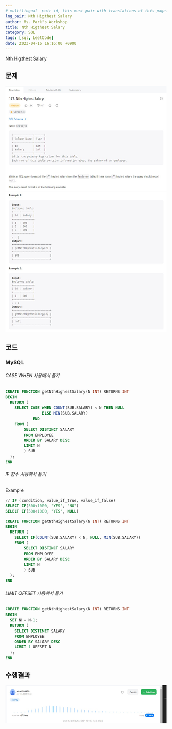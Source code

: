 ```yaml
---
# multilingual  pair id, this must pair with translations of this page. (This name must be unique)
lng_pair: Nth Higthest Salary
author: Ms. Park's Workshop
title: Nth Higthest Salary
category: SQL
tags: [sql, LeetCode]
date: 2023-04-16 16:16:00 +0900
---
```

<!-- 소제목 -->
<!-- outline-start -->
<a href="https://leetcode.com/problems/nth-highest-salary/">Nth Higthest Salary</a>
<!-- outline-end -->

<h2>문제</h2>
<img src="/assets/img/posts/sql/177-1.jpg" title="177-1.jpg" alt="177-1.jpg"/><br>
<img src="/assets/img/posts/sql/177-2.jpg" title="177-2.jpg" alt="177-2.jpg"/><br>

<h2>코드</h2>
<h3>MySQL</h3>
<h6>CASE WHEN 사용해서 풀기</h6>

```sql
CREATE FUNCTION getNthHighestSalary(N INT) RETURNS INT
BEGIN
  RETURN (
    SELECT CASE WHEN COUNT(SUB.SALARY) < N THEN NULL
                ELSE MIN(SUB.SALARY)
            END
    FROM (
        SELECT DISTINCT SALARY
        FROM EMPLOYEE
        ORDER BY SALARY DESC
        LIMIT N
        ) SUB
  );
END
```
<h6>IF 함수 사용해서 풀기</h6>
<h7>Example</h7>

```sql
// IF (condition, value_if_true, value_if_false)
SELECT IF(500<1000, "YES", "NO")
SELECT IF(500<1000, "YES", NULL)
```

```sql
CREATE FUNCTION getNthHighestSalary(N INT) RETURNS INT
BEGIN
  RETURN (
    SELECT IF(COUNT(SUB.SALARY) < N, NULL, MIN(SUB.SALARY))
    FROM (
        SELECT DISTINCT SALARY
        FROM EMPLOYEE
        ORDER BY SALARY DESC
        LIMIT N
        ) SUB
  );
END
```

<h6>LIMIT OFFSET 사용해서 풀기</h6>

```sql
CREATE FUNCTION getNthHighestSalary(N INT) RETURNS INT
BEGIN
  SET N = N-1;
  RETURN (
    SELECT DISTINCT SALARY
    FROM EMPLOYEE
    ORDER BY SALARY DESC
    LIMIT 1 OFFSET N
  );
END
```

<h2>수행결과</h2>
<img src="/assets/img/posts/sql/177result.jpg" title="177result.jpg" alt="177result.jpg"/><br>